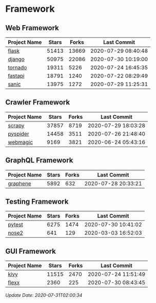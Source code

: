 # Framework

## Web Framework

| Project Name | Stars | Forks | Last Commit |
| ------------ | ----- | ----- | ----------- |
| [flask](https://github.com/pallets/flask) | 51413 | 13669 | 2020-07-29 08:40:48 |
| [django](https://github.com/django/django) | 50975 | 22086 | 2020-07-30 10:19:00 |
| [tornado](https://github.com/tornadoweb/tornado) | 19311 | 5226 | 2020-07-24 16:45:35 |
| [fastapi](https://github.com/tiangolo/fastapi) | 18791 | 1240 | 2020-07-22 08:29:49 |
| [sanic](https://github.com/huge-success/sanic) | 13975 | 1272 | 2020-07-29 11:25:31 |

## Crawler Framework

| Project Name | Stars | Forks | Last Commit |
| ------------ | ----- | ----- | ----------- |
| [scrapy](https://github.com/scrapy/scrapy) | 37857 | 8719 | 2020-07-29 18:03:28 |
| [pyspider](https://github.com/binux/pyspider) | 14458 | 3511 | 2020-07-26 21:48:40 |
| [webmagic](https://github.com/code4craft/webmagic) | 9169 | 3821 | 2020-06-24 05:43:16 |

## GraphQL Framework

| Project Name | Stars | Forks | Last Commit |
| ------------ | ----- | ----- | ----------- |
| [graphene](https://github.com/graphql-python/graphene) | 5892 | 632 | 2020-07-28 20:33:21 |

## Testing Framework

| Project Name | Stars | Forks | Last Commit |
| ------------ | ----- | ----- | ----------- |
| [pytest](https://github.com/pytest-dev/pytest) | 6275 | 1474 | 2020-07-30 10:41:02 |
| [nose2](https://github.com/nose-devs/nose2) | 641 | 129 | 2020-03-03 16:52:03 |

## GUI Framework

| Project Name | Stars | Forks | Last Commit |
| ------------ | ----- | ----- | ----------- |
| [kivy](https://github.com/kivy/kivy) | 11515 | 2470 | 2020-07-24 11:51:49 |
| [flexx](https://github.com/flexxui/flexx) | 2360 | 225 | 2020-07-30 08:43:45 |

*Update Date: 2020-07-31T02:00:34*